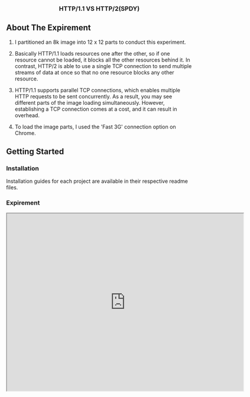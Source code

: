<!-- PROJECT LOGO -->
<br />
<p align="center">
  <h3 align="center">HTTP/1.1 VS HTTP/2(SPDY)</h3>
</p>

<!-- ABOUT THE EXPIREMENT -->
## About The Expirement
1. I partitioned an 8k image into 12 x 12 parts to conduct this experiment.

2. Basically HTTP/1.1 loads resources one after the other, so if one resource cannot be loaded, it blocks all the other resources behind it. In contrast, HTTP/2 is able to use a single TCP connection to send multiple streams of data at once so that no one resource blocks any other resource.

3. HTTP/1.1 supports parallel TCP connections, which enables multiple HTTP requests to be sent concurrently. As a result, you may see different parts of the image loading simultaneously. However, establishing a TCP connection comes at a cost, and it can result in overhead.

4. To load the image parts, I used the 'Fast 3G' connection option on Chrome.


<!-- GETTING STARTED -->
## Getting Started

### Installation

Installation guides for each project are available in their respective readme files.

### Expirement

<iframe src="https://drive.google.com/file/d/1sZk52zgOZKt8bZAq_lz_9yuycbYgQ4sy/preview" width="640" height="480" allow="autoplay"></iframe>
